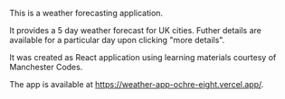 This is a weather forecasting application.

It provides a 5 day weather forecast for UK cities. Futher details are available for a particular day upon clicking "more details".

It was created as React application using learning materials courtesy of Manchester Codes.

The app is available at https://weather-app-ochre-eight.vercel.app/.
